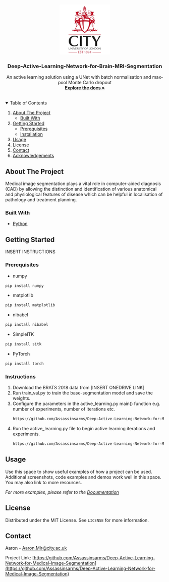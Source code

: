 <!-- PROJECT LOGO -->
<br />
<p align="center">
  <a href="">
   <a href="https://github.com/Assassinsarms/Deep-Active-Learning-Network-for-Medical-Image-Segmentation">
    <img src="images/Logo.jpg" alt="Logo" width="160" height="160">
  </a>

  <h3 align="center">Deep-Active-Learning-Network-for-Brain-MRI-Segmentation</h3>

  <p align="center">
    An active learning solution using a UNet with batch normalisation and max-pool Monte Carlo dropout
    <br />
    <a href="https://github.com/Assassinsarms/Deep-Active-Learning-Network-for-Medical-Image-Segmentation"><strong>Explore the docs »</strong></a>
    <br />
    <br />
  </p>
</p>


<!-- TABLE OF CONTENTS -->
<details open="open">
  <summary>Table of Contents</summary>
  <ol>
    <li>
      <a href="#about-the-project">About The Project</a>
      <ul>
        <li><a href="#built-with">Built With</a></li>
      </ul>
    </li>
    <li>
      <a href="#getting-started">Getting Started</a>
      <ul>
        <li><a href="#prerequisites">Prerequisites</a></li>
        <li><a href="#installation">Installation</a></li>
      </ul>
    </li>
    <li><a href="#usage">Usage</a></li>
    <li><a href="#license">License</a></li>
    <li><a href="#contact">Contact</a></li>
    <li><a href="#acknowledgements">Acknowledgements</a></li>
  </ol>
</details>


<!-- ABOUT THE PROJECT -->
## About The Project

Medical image segmentation plays a vital role in computer-aided diagnosis (CAD) by allowing the distinction and identification of various anatomical and physiological features of disease which can be helpful in localisation of pathology and treatment planning. 


### Built With

* [Python](https://www.python.org/)


<!-- GETTING STARTED -->
## Getting Started

INSERT INSTRUCTIONS

### Prerequisites

  * numpy
  ```sh
  pip install numpy
  ```
 * matplotlib
  ```sh
  pip install matplotlib
  ```
 * nibabel
  ```sh
  pip install nibabel
  ```
 * SimpleITK
  ```sh
  pip install sitk
  ```
 * PyTorch
  ```sh
  pip install torch
  ```

### Instructions

1. Download the BRATS 2018 data from [INSERT ONEDRIVE LINK]
2. Run train_val.py to train the base-segmentation model and save the weights.
3. Configure the parameters in the active_learning.py main() function e.g. number of experiments, number of iterations etc.
   ```sh
   https://github.com/Assassinsarms/Deep-Active-Learning-Network-for-Medical-Image-Segmentation/blob/master/train_val.py
   ```
4. Run the active_learning.py file to begin active learning iterations and experiments.
   ```sh
   https://github.com/Assassinsarms/Deep-Active-Learning-Network-for-Medical-Image-Segmentation/blob/master/active_learning.py
   ```

<!-- USAGE EXAMPLES -->
## Usage

Use this space to show useful examples of how a project can be used. Additional screenshots, code examples and demos work well in this space. You may also link to more resources.

_For more examples, please refer to the [Documentation](https://example.com)_

<!-- LICENSE -->
## License

Distributed under the MIT License. See `LICENSE` for more information.



<!-- CONTACT -->
## Contact

Aaron - Aaron.Mir@city.ac.uk

Project Link: [https://github.com/Assassinsarms/Deep-Active-Learning-Network-for-Medical-Image-Segmentation](https://github.com/Assassinsarms/Deep-Active-Learning-Network-for-Medical-Image-Segmentation)
